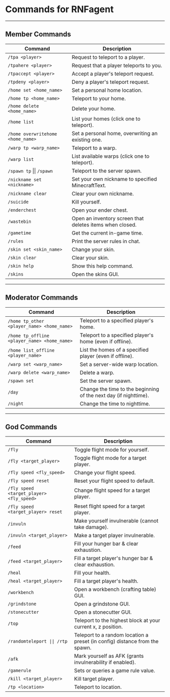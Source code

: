 # Commands for RNFagent

---

## Member Commands

| Command | Description |
|---------|-------------|
| `/tpa <player>` | Request to teleport to a player. |
| `/tpahere <player>` | Request that a player teleports to you. |
| `/tpaccept <player>` | Accept a player's teleport request. |
| `/tpdeny <player>` | Deny a player's teleport request. |
| `/home set <home_name>` | Set a personal home location. |
| `/home tp <home_name>` | Teleport to your home. |
| `/home delete <home_name>` | Delete your home. |
| `/home list` | List your homes (click one to teleport). |
| `/home overwritehome <home_name>` | Set a personal home, overwriting an existing one. |
| `/warp tp <warp_name>` | Teleport to a warp. |
| `/warp list` | List available warps (click one to teleport). |
| `/spawn tp` \|\| `/spawn` | Teleport to the server spawn. |
| `/nickname set <nickname>` | Set your own nickname to specified MinecraftText. |
| `/nickname clear` | Clear your own nickname. |
| `/suicide` | Kill yourself. |
| `/enderchest` | Open your ender chest. |
| `/wastebin` | Open an inventory screen that deletes items when closed. |
| `/gametime` | Get the current in-game time. |
| `/rules` | Print the server rules in chat. |
| `/skin set <skin_name>` | Change your skin. |
| `/skin clear` | Clear your skin. |
| `/skin help` | Show this help command. |
| `/skins` | Open the skins GUI. |

---

## Moderator Commands

| Command | Description |
|---------|-------------|
| `/home tp_other <player_name> <home_name>` | Teleport to a specified player's home. |
| `/home tp_offline <player_name> <home_name>` | Teleport to a specified player's home (even if offline). |
| `/home list_offline <player_name>` | List the homes of a specified player (even if offline). |
| `/warp set <warp_name>` | Set a server-wide warp location. |
| `/warp delete <warp_name>` | Delete a warp. |
| `/spawn set` | Set the server spawn. |
| `/day` | Change the time to the beginning of the next day (if nighttime). |
| `/night` | Change the time to nighttime. |

---

## God Commands

| Command | Description |
|---------|-------------|
| `/fly` | Toggle flight mode for yourself. |
| `/fly <target_player>` | Toggle flight mode for a target player. |
| `/fly speed <fly_speed>` | Change your flight speed. |
| `/fly speed reset` | Reset your flight speed to default. |
| `/fly speed <target_player> <fly_speed>` | Change flight speed for a target player. |
| `/fly speed <target_player> reset` | Reset flight speed for a target player. |
| `/invuln` | Make yourself invulnerable (cannot take damage). |
| `/invuln <target_player>` | Make a target player invulnerable. |
| `/feed` | Fill your hunger bar & clear exhaustion. |
| `/feed <target_player>` | Fill a target player's hunger bar & clear exhaustion. |
| `/heal` | Fill your health. |
| `/heal <target_player>` | Fill a target player's health. |
| `/workbench` | Open a workbench (crafting table) GUI. |
| `/grindstone` | Open a grindstone GUI. |
| `/stonecutter` | Open a stonecutter GUI. |
| `/top` | Teleport to the highest block at your current x, z position. |
| `/randomteleport \|\| /rtp` | Teleport to a random location a preset (in config) distance from the spawn. |
| `/afk` | Mark yourself as AFK (grants invulnerability if enabled). |
| `/gamerule` | Sets or queries a game rule value. |
| `/kill <target_player>` | Kill target player. |
| `/tp <location>` | Teleport to location. |
